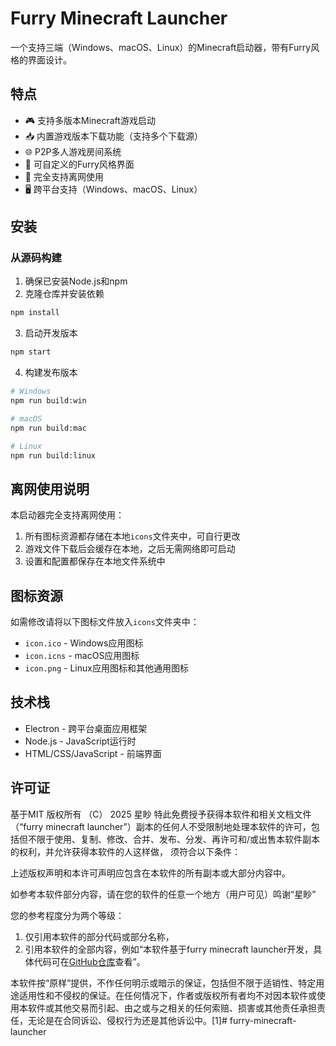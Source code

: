 # Furry Minecraft Launcher

一个支持三端（Windows、macOS、Linux）的Minecraft启动器，带有Furry风格的界面设计。

## 特点

- 🎮 支持多版本Minecraft游戏启动
- 📥 内置游戏版本下载功能（支持多个下载源）
- 🌐 P2P多人游戏房间系统
- 🎨 可自定义的Furry风格界面
- 💾 完全支持离网使用
- 🖥️ 跨平台支持（Windows、macOS、Linux）

## 安装

### 从源码构建

1. 确保已安装Node.js和npm
2. 克隆仓库并安装依赖

```bash
npm install
```

3. 启动开发版本

```bash
npm start
```

4. 构建发布版本

```bash
# Windows
npm run build:win

# macOS
npm run build:mac

# Linux
npm run build:linux
```

## 离网使用说明

本启动器完全支持离网使用：

1. 所有图标资源都存储在本地`icons`文件夹中，可自行更改
2. 游戏文件下载后会缓存在本地，之后无需网络即可启动
3. 设置和配置都保存在本地文件系统中

## 图标资源

如需修改请将以下图标文件放入`icons`文件夹中：

- `icon.ico` - Windows应用图标
- `icon.icns` - macOS应用图标
- `icon.png` - Linux应用图标和其他通用图标

## 技术栈

- Electron - 跨平台桌面应用框架
- Node.js - JavaScript运行时
- HTML/CSS/JavaScript - 前端界面

## 许可证

基于MIT
版权所有 （C） 2025 星眇
特此免费授予获得本软件和相关文档文件（“furry minecraft launcher”）副本的任何人不受限制地处理本软件的许可，包括但不限于使用、复制、修改、合并、发布、分发、再许可和/或出售本软件副本的权利，并允许获得本软件的人这样做， 须符合以下条件：

上述版权声明和本许可声明应包含在本软件的所有副本或大部分内容中。

如参考本软件部分内容，请在您的软件的任意一个地方（用户可见）鸣谢“星眇”

您的参考程度分为两个等级：
1. 仅引用本软件的部分代码或部分名称，
2. 引用本软件的全部内容，例如“本软件基于furry minecraft launcher开发，具体代码可在[GitHub仓库](https://github.com/yourusername/furry-minecraft-launcher)查看”。

本软件按“原样”提供，不作任何明示或暗示的保证，包括但不限于适销性、特定用途适用性和不侵权的保证。在任何情况下，作者或版权所有者均不对因本软件或使用本软件或其他交易而引起、由之或与之相关的任何索赔、损害或其他责任承担责任，无论是在合同诉讼、侵权行为还是其他诉讼中。[1]# furry-minecraft-launcher